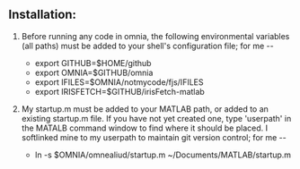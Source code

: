 ## Installation:  

1. Before running any code in omnia, the following environmental variables (all
paths) must be added to your shell's configuration file; for me --
    - export GITHUB=$HOME/github
    - export OMNIA=$GITHUB/omnia
    - export IFILES=$OMNIA/notmycode/fjs/IFILES
    - export IRISFETCH=$GITHUB/irisFetch-matlab
    
2. My startup.m must be added to your MATLAB path, or added to an existing
startup.m file.  If you have not yet created one, type 'userpath' in the MATALB
command window to find where it should be placed.  I softlinked mine to my
userpath to maintain git version control; for me --
    -  ln -s $OMNIA/omnealiud/startup.m ~/Documents/MATLAB/startup.m  